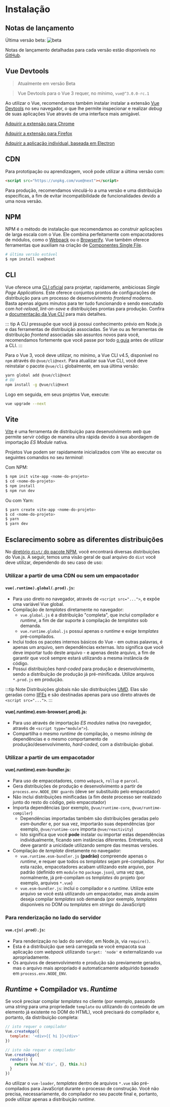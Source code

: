 # Instalação

## Notas de lançamento

Última versão beta: ![beta](https://img.shields.io/npm/v/vue/next.svg)


Notas de lançamento detalhadas para cada versão estão disponíveis no [GitHub](https://github.com/vuejs/vue-next/releases).

## Vue Devtools

> Atualmente em versão Beta

> Vue Devtools para o Vue 3 requer, no mínimo, `vue@^3.0.0-rc.1`

Ao utilizar o Vue, recomendamos também instalar instalar a extensão [Vue Devtools](https://github.com/vuejs/vue-devtools#vue-devtools) no seu navegador, o que lhe permite inspecionar e realizar _debug_ de suas aplicações Vue através de uma interface mais amigável.

[Adquirir a extensão para Chrome](https://chrome.google.com/webstore/detail/vuejs-devtools/ljjemllljcmogpfapbkkighbhhppjdbg)

[Adquirir a extensão para Firefox](https://addons.mozilla.org/en-US/firefox/addon/vue-js-devtools/)

[Adquirir a aplicação individual, baseada em Electron](https://github.com/vuejs/vue-devtools/blob/dev/packages/shell-electron/README.md)

## CDN

Para prototipação ou aprendizagem, você pode utilizar a última versão com:

```html
<script src="https://unpkg.com/vue@next"></script>
```

Para produção, recomendamos vinculá-lo a uma versão e uma distribuição específicas, a fim de evitar incompatibilidade de funcionalidades devido a uma nova versão.

## NPM

NPM é o método de instalação que recomendamos ao construir aplicações de larga escala com o Vue. Ele combina perfeitamente com empacotadores de módulos, como o [Webpack](https://webpack.js.org/) ou o [Browserify](http://browserify.org/). Vue também oferece ferramentas que auxiliam na criação de [Componentes Single File](../guide/single-file-component.html).

```bash
# última versão estável
$ npm install vue@next
```

## CLI

Vue oferece uma [CLI oficial](https://github.com/vuejs/vue-cli) para projetar, rapidamente, ambiciosas _Single Page Applications_. Este oferece conjuntos prontos de configurações de distribuição para um processo de desenvolvimento _frontend_ moderno. Basta apenas alguns minutos para ter tudo funcionando e sendo executado com _hot-reload_, _lint-on-save_ e distribuições prontas para produção. Confira a [documentação da Vue CLI](https://cli.vuejs.org) para mais detalhes.

::: tip
A CLI pressupõe que você já possui conhecimento prévio em Node.js e das ferramentas de distribuição associadas. Se Vue ou as ferramentas de distribuição _frontend_ associadas são assuntos novos para você, recomendamos fortemente que você passe por todo <a href="./">o guia</a> antes de utilizar a CLI.
:::

Para o Vue 3, você deve utilizar, no mínimo, a Vue CLI v4.5, disponível no `npm` através do `@vue/cli@next`. Para atualizar sua Vue CLI, você deve reinstalar o pacote `@vue/cli` globalmente, em sua última versão:

```bash
yarn global add @vue/cli@next
# OU
npm install -g @vue/cli@next
```

Logo em seguida, em seus projetos Vue, execute:

```bash
vue upgrade --next
```

## Vite

[Vite](https://github.com/vitejs/vite) é uma ferramenta de distribuição para desenvolvimento _web_ que permite servir código de maneira ultra rápida devido à sua abordagem de importação _ES Module_ nativa.

Projetos Vue podem ser rapidamente inicializados com Vite ao executar os seguintes comandos no seu _terminal_:

Com NPM:

```bash
$ npm init vite-app <nome-do-projeto>
$ cd <nome-do-projeto>
$ npm install
$ npm run dev
```

Ou com Yarn:

```bash
$ yarn create vite-app <nome-do-projeto>
$ cd <nome-do-projeto>
$ yarn
$ yarn dev
```

## Esclarecimento sobre as diferentes distribuições

No [diretório `dist/` do pacote NPM](https://cdn.jsdelivr.net/npm/vue@3.0.0-rc.1/dist/), você encontrará diversas distribuições do Vue.js. A seguir, temos uma visão geral de qual arquivo do `dist` você deve utilizar, dependendo do seu caso de uso:

### Utilizar a partir de uma CDN ou sem um empacotador

#### `vue(.runtime).global(.prod).js`:

- Para uso direto no navegador, através de `<script src="...">`, e expõe uma variável Vue global.
- Compilação de _templates_ diretamente no navegador:
  - `vue.global.js` é a distribuição "completa", que inclui compilador e _runtime_, a fim de dar suporte à compilação de _templates_ sob demanda.
  - `vue.runtime.global.js` possui apenas o _runtime_ e exige _templates_ pré-compilados.
- Inclui todos os pacotes internos básicos do Vue - em outras palavras, é apenas um arquivo, sem dependências externas. Isto significa que você deve importar tudo deste arquivo - e apenas deste arquivo, a fim de garantir que você sempre estará utilizando a mesma instância de código.
- Possui distribuições _hard-coded_ para produção e desenvolvimento, sendo a distribuição de produção já pré-minificada. Utilize arquivos `*.prod.js` em produção.

:::tip Note
Distribuições globais não são distribuições [UMD](https://github.com/umdjs/umd). Elas são geradas como [IIFEs](https://developer.mozilla.org/en-US/docs/Glossary/IIFE) e são destinadas apenas para uso direto através de `<script src="...">`.
:::

#### vue(.runtime).esm-browser(.prod).js:

- Para uso através de importação _ES modules_ nativa (no navegador, através de `<script type="module">`).
- Compartilha o mesmo _runtime_ de compilação, o mesmo _inlining_ de dependências e o mesmo comportamento de produção/desenvolvimento, _hard-coded_, com a distribuição global.

### Utilizar a partir de um empacotador

#### vue(.runtime).esm-bundler.js:

- Para uso de empacotadores, como `webpack`, `rollup` e `parcel`.
- Gera distribuições de produção e desenvolvimento a partir de `process.env.NODE_ENV guards` (deve ser substituído pelo empacotador)
- Não inclui distribuições minificadas (a fim deste processo ser realizado junto do resto do código, pelo empacotador)
- Importa dependências (por exemplo, `@vue/runtime-core`, `@vue/runtime-compiler`)
  - Dependências importadas também são distribuições geradas pelo _esm-bundler_ e, por sua vez, importarão suas dependências (por exemplo, `@vue/runtime-core` importa `@vue/reactivity`)
  - Isto significa que você **pode** instalar ou importar estas dependências individualmente, ficando sem instâncias diferentes. Entretanto, você deve garantir a unicidade utilizando sempre das mesmas versões.
- Compilação de _template_ diretamente no navegador:
  - `vue.runtime.esm-bundler.js` **(padrão)** compreende apenas o _runtime_, e requer que todos os _templates_ sejam pré-compilados. Por esta razão, empacotadores acabam utilizando este arquivo, por padrão (definido em `module` no `package.json`),
uma vez que, normalmente, já pré-compilam os _templates_ do projeto (por exemplo, arquivos `*.vue`)
  - `vue.esm-bundler.js`: inclui o compilador e o _runtime_. Utilize este arquivo se você está utilizando um empacotador, mas ainda assim deseja compilar _templates_ sob demanda (por exemplo, _templates_ disponíveis no DOM ou _templates_ em _strings_ do JavaScript)

### Para renderização no lado do servidor

#### `vue.cjs(.prod).js`:

- Para renderização no lado do servidor, em Node.js, via `require()`.
- Esta é a distribuição que será carregada se você empacota sua aplicação com _webpack_ utilizando `target: 'node'` e externalizando `vue` apropriadamente.
- Os arquivos de desenvolvimento e produção são previamente gerados, mas o arquivo mais apropriado é automaticamente adquirido baseado em `process.env.NODE_ENV`.

## _Runtime_ + Compilador vs. _Runtime_

Se você precisar compilar _templates_ no cliente (por exemplo, passando uma _string_ para uma propriedade `template` ou utilizando do conteúdo de um elemento já existente no DOM do HTML), você precisará do compilador e, portanto, da distribuição completa:

```js
// isto requer o compilador
Vue.createApp({
  template: '<div>{{ hi }}</div>'
})

// isto não requer o compilador
Vue.createApp({
  render() {
    return Vue.h('div', {}, this.hi)
  }
})
```

Ao utilizar o `vue-loader`, _templates_ dentro de arquivos `*.vue` são pré-compilados para JavaScript durante o processo de construção. Você não precisa, necessariamente, do compilador no seu pacote final e, portanto, pode utilizar apenas a distribuição _runtime_.

